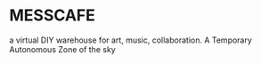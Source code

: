 # MESSCAFE
a virtual DIY warehouse for art, music, collaboration. A Temporary Autonomous Zone of the sky
